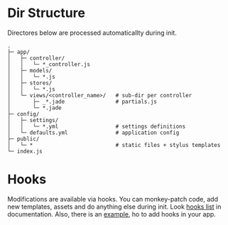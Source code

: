 Dir Structure
=============

Directores below are processed automaticallty during init.

```
.
├─ app/
│   ├─ controller/
│   │   └─ *_controller.js
│   ├─ models/
│   │   └─ *.js
│   ├─ stores/
│   │   └─ *.js
│   └─ views/<controller_name>/   # sub-dir per controller
│       ├─ _*.jade                # partials.js
│       └─ *.jade
├─ config/
│   ├─ settings/
│   │   └─ *.yml                  # settings definitions
│   └─ defaults.yml               # application config
├─ public/
│   └─ *                          # static files + stylus templates
└─ index.js
```

Hooks
=====

Modifications are available via hooks. You can monkey-patch code, add new templates, assets and do anything else
during init. Look [hooks list](http://nodeca.github.com/nodeca-lib/Application/addHook/index.html) in documentation.
Also, there is an [example](http://nodeca.github.com/nodeca-lib/Application/index.html), ho to add hooks in your app.
